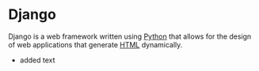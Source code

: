 # Django

Django is a web framework written using [Python](/wiki/Python) that allows for the design of web applications that generate [HTML](/wiki/HTML) dynamically.

- added text